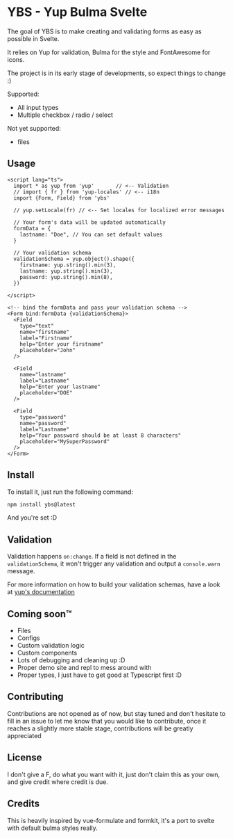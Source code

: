 # YBS - Yup Bulma Svelte
The goal of YBS is to make creating and validating forms as easy as possible in Svelte.

It relies on Yup for validation, Bulma for the style and FontAwesome for icons.

The project is in its early stage of developments, so expect things to change :)

Supported:
- All input types
- Multiple checkbox / radio / select

Not yet supported:
- files

## Usage

```svelte
<script lang="ts">
  import * as yup from 'yup'       // <-- Validation
  // import { fr } from 'yup-locales' // <-- i18n
  import {Form, Field} from 'ybs'

  // yup.setLocale(fr) // <-- Set locales for localized error messages

  // Your form's data will be updated automatically
  formData = {
    lastname: "Doe", // You can set default values
  }

  // Your validation schema
  validationSchema = yup.object().shape({
    firstname: yup.string().min(3),
    lastname: yup.string().min(3),
    password: yup.string().min(8),
  })

</script>

<!-- bind the formData and pass your validation schema -->
<Form bind:formData {validationSchema}>
  <Field
    type="text"
    name="firstname"
    label="Firstname"
    help="Enter your firstname"
    placeholder="John"
  />

  <Field
    name="lastname"
    label="Lastname"
    help="Enter your lastname"
    placeholder="DOE"
  />

  <Field
    type="password"
    name="password"
    label="Lastname"
    help="Your password should be at least 8 characters"
    placeholder="MySuperPassword"
  />
</Form>    
```

## Install

To install it, just run the following command:

```sh
npm install ybs@latest
```

And you're set :D

## Validation

Validation happens `on:change`. If a field is not defined in the `validationSchema`, it won't trigger any validation and output a `console.warn` message.

For more information on how to build your validation schemas, have a look at [yup's documentation](https://github.com/jquense/yup)

## Coming soon™

- Files
- Configs
- Custom validation logic
- Custom components
- Lots of debugging and cleaning up :D
- Proper demo site and repl to mess around with
- Proper types, I just have to get good at Typescript first :D

## Contributing

Contributions are not opened as of now, but stay tuned and don't hesitate to fill in an issue to let me know that you would like to contribute, once it reaches a slightly more stable stage, contributions will be greatly appreciated

## License

I don't give a F, do what you want with it, just don't claim this as your own, and give credit where credit is due.

## Credits

This is heavily inspired by vue-formulate and formkit, it's a port to svelte with default bulma styles really.
